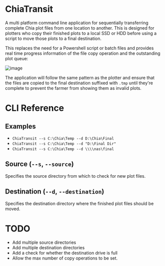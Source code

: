 # ChiaTransit
A multi platform command line application for sequentially transferring complete Chia plot files from one location to another. This is designed for plotters who copy their finished plots to a local SSD or HDD before using a script to move those plots to a final destination.

This replaces the need for a Powershell script or batch files and provides real time progress information of the file copy operation and the outstanding plot queue:

![image](https://user-images.githubusercontent.com/22151993/120900452-c4f23380-c62c-11eb-9f2e-e142a6192df6.png)

The application will follow the same pattern as the plotter and ensure that the files are copied to the final destination suffixed with ```.tmp``` until they're complete to prevent the farmer from showing them as invalid plots.

# CLI Reference

## Examples
* ```ChiaTransit --s C:\Chia\Temp --d D:\Chia\Final```
* ```ChiaTransit --s C:\Chia\Temp --d "D:\Final Dir"```
* ```ChiaTransit --s C:\Chia\Temp --d \\\\nas\final```

## Source (```--s```, ```--source```)
Specifies the source directory from which to check for new plot files.

## Destination (```--d```, ```--destination```)
Specifies the destination directory where the finished plot files should be moved.

# TODO
* Add multiple source directories
* Add multiple destination directories
* Add a check for whether the destination drive is full
* Allow the max number of copy operations to be set.
